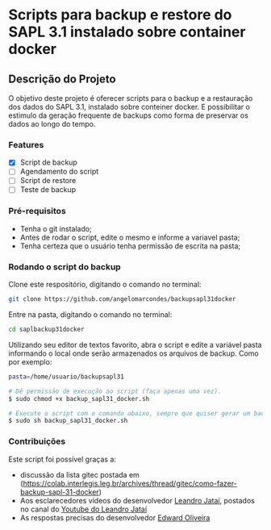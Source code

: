 # Scripts para backup e restore do SAPL 3.1 instalado sobre container docker
## Descrição do Projeto
O objetivo deste projeto é oferecer scripts para o backup e a restauração dos dados do SAPL 3.1, instalado sobre conteiner docker. E possibilitar o estimulo da geração frequente de backups como forma de preservar os dados ao longo do tempo.

### Features
- [x] Script de backup
- [ ] Agendamento do script 
- [ ] Script de restore
- [ ] Teste de backup
### Pré-requisitos
* Tenha o git instalado;
* Antes de rodar o script, edite o mesmo e informe a variavel pasta;
* Tenha certeza que o usuário tenha permissão de escrita na pasta;

### Rodando o script do backup
Clone este respositório, digitando o comando no terminal:
```bash
git clone https://github.com/angelomarcondes/backupsapl31docker
```
Entre na pasta, digitando o comando no terminal:
``` bash
cd saplbackup31docker
```
Utilizando seu editor de textos favorito, abra o script e edite a variável 
pasta informando o local onde serão armazenados os arquivos de backup. Como por exemplo:
``` bash 
pasta=/home/usuario/backupsapl31
```

```bash
# Dê permissão de execução ao script (faça apenas uma vez).
$ sudo chmod +x backup_sapl31_docker.sh
```
```bash
# Execute o script com o comando abaixo, sempre que quiser gerar um backup novo.
$ sudo sh backup_sapl31_docker.sh
```
### Contribuições
Este script foi possível graças a:
* discussão da lista gitec postada em (https://colab.interlegis.leg.br/archives/thread/gitec/como-fazer-backup-sapl-31-docker)
* Aos esclarecedores vídeos do desenvolvedor [Leandro Jataí](https://github.com/LeandroJatai), postados no canal do [Youtube do Leandro Jataí](https://www.youtube.com/channel/UCoB82LbfGCMrC3Q68XkJY_A)
* As respostas precisas do desenvolvedor [Edward Oliveira](https://github.com/edwardoliveira)
